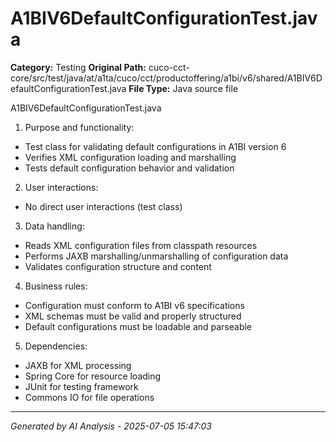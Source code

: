 # A1BIV6DefaultConfigurationTest.java

**Category:** Testing
**Original Path:** cuco-cct-core/src/test/java/at/a1ta/cuco/cct/productoffering/a1bi/v6/shared/A1BIV6DefaultConfigurationTest.java
**File Type:** Java source file

A1BIV6DefaultConfigurationTest.java
1. Purpose and functionality:
- Test class for validating default configurations in A1BI version 6
- Verifies XML configuration loading and marshalling
- Tests default configuration behavior and validation

2. User interactions:
- No direct user interactions (test class)

3. Data handling:
- Reads XML configuration files from classpath resources
- Performs JAXB marshalling/unmarshalling of configuration data
- Validates configuration structure and content

4. Business rules:
- Configuration must conform to A1BI v6 specifications
- XML schemas must be valid and properly structured
- Default configurations must be loadable and parseable

5. Dependencies:
- JAXB for XML processing
- Spring Core for resource loading
- JUnit for testing framework
- Commons IO for file operations

---
*Generated by AI Analysis - 2025-07-05 15:47:03*
